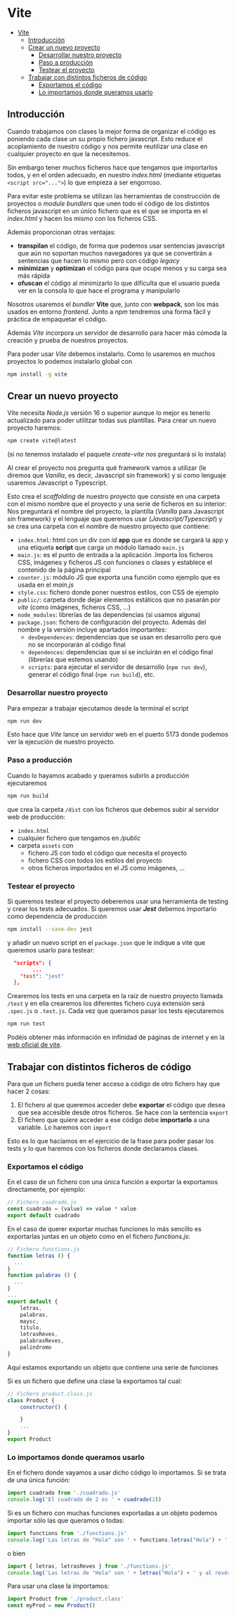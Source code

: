 # Vite
- [Vite](#vite)
  - [Introducción](#introducción)
  - [Crear un nuevo proyecto](#crear-un-nuevo-proyecto)
    - [Desarrollar nuestro proyecto](#desarrollar-nuestro-proyecto)
    - [Paso a producción](#paso-a-producción)
    - [Testear el proyecto](#testear-el-proyecto)
  - [Trabajar con distintos ficheros de código](#trabajar-con-distintos-ficheros-de-código)
    - [Exportamos el código](#exportamos-el-código)
    - [Lo importamos donde queramos usarlo](#lo-importamos-donde-queramos-usarlo)


## Introducción
Cuando trabajamos con clases la mejor forma de organizar el código es poniendo cada clase un su propio fichero javascript. Esto reduce el acoplamiento de nuestro código y nos permite reutilizar una clase en cualquier proyecto en que la necesitemos.

Sin embargo tener muchos ficheros hace que tengamos que importarlos todos, y en el orden adecuado, en nuestro _index.html_ (mediante etiquetas `<script src="...">`) lo que empieza a ser engorroso.

Para evitar este problema se utilizan las herramientas de construcción de proyectos o _module bundlers_ que unen todo el código de los distintos ficheros javascript en un único fichero que es el que se importa en el _index.html_ y hacen los mismo con los ficheros CSS.

Además proporcionan otras ventajas:
- **transpilan** el código, de forma que podemos usar sentencias javascript que aún no soportan muchos navegadores ya que se convertirán a sentencias que hacen lo mismo pero con código _legacy_
- **minimizan** y **optimizan** el código para que ocupe menos y su carga sea más rápida
- **ofuscan** el código al minimizarlo lo que dificulta que el usuario pueda ver en la consola lo que hace el programa y manipularlo

Nosotros usaremos el _bundler_ **Vite** que, junto con **webpack**, son los más usados en entorno _frontend_. Junto a _npm_ tendremos una forma fácil y práctica de empaquetar el código.

Además _Vite_ incorpora un servidor de desarrollo para hacer más cómoda la creación y prueba de nuestros proyectos.

Para poder usar _Vite_ debemos instalarlo. Como lo usaremos en muchos proyectos lo podemos instalarlo global con
```bash
npm install -g vite
```

## Crear un nuevo proyecto
Vite necesita _Node.js_ versión 16 o superior aunque lo mejor es tenerlo actualizado para poder utilitzar todas sus plantillas. Para crear un nuevo proyecto haremos:
```bash
npm create vite@latest
```

(si no tenemos instalado el paquete _create-vite_ nos preguntará si lo instala)

Al crear el proyecto nos pregunta qué framework vamos a utilizar (le diremos que _Vanilla_, es decir, Javascript sin framework) y si como lenguaje usaremos Javascript o Typescript.

Esto crea el _scaffolding_ de nuestro proyecto que consiste en una carpeta con el mismo nombre que el proyecto y una serie de ficheros en su interior:
Nos preguntará el nombre del proyecto, la plantilla (_Vanilla_ para Javascript sin framework) y el lenguaje que queremos usar (_Javascript/Typescript_) y se crea una carpeta con el nombre de nuestro proyecto que contiene:
- `index.html`: html con un div con _id_ **app** que es donde se cargará la app y una etiqueta **script** que carga un módulo llamado `main.js`
- `main.js`: es el punto de entrada a la aplicación .Importa los ficheros CSS, imágenes y ficheros JS con funciones o clases y establece el contenido de la página principal
- `counter.js`: módulo JS que exporta una función como ejemplo que es usada en el _main.js_
- `style.css`: fichero donde poner nuestros estilos, con CSS de ejemplo
- `public/`: carpeta donde dejar elementos estáticos que no pasarán por _vite_ (como imágenes, ficheros CSS, ...)
- `node_modules`: librerías de las dependencias (si usamos alguna)
- `package.json`: fichero de configuración del proyecto. Además del nombre y la versión incluye apartados importantes:
  - `devDependences`: dependencias que se usan en desarrollo pero que no se incorporarán al código final
  - `dependences`: dependencias que sí se incluirán en el código final (librerías que estemos usando)
  - `scripts`: para ejecutar el servidor de desarrollo (`npm run dev`), generar el código final (`npm run build`), etc.

### Desarrollar nuestro proyecto
Para empezar a trabajar ejecutamos desde la terminal el script
```bash
npm run dev
```

Esto hace que _Vite_ lance un servidor web en el puerto 5173 donde podemos ver la ejecución de nuestro proyecto.

### Paso a producción
Cuando lo hayamos acabado y queramos subirlo a producción ejecutaremos
```bash
npm run build
```

que crea la carpeta `/dist` con los ficheros que debemos subir al servidor web de producción:
- `index.html`
- cualquier fichero que tengamos en _/public_
- carpeta `assets` con
  - fichero JS con todo el código que necesita el proyecto
  - fichero CSS con todos los estilos del proyecto
  - otros ficheros importados en el JS como imágenes, ...

### Testear el proyecto
Si queremos testear el proyecto deberemos usar una herramienta de testing y crear los tests adecuados. Si queremos usar **_Jest_** debemos importarlo como dependencia de producción
```bash
npm install --save-dev jest
```

y añadir un nuevo script en el `package.json` que le indique a vite que queremos usarlo para testear:
```json
  "scripts": {
		...
    "test": "jest"
  },
```

Crearemos los tests en una carpeta en la raíz de nuestro proyecto llamada `/test` y en ella crearemos los diferentes fichero cuya extensión será `.spec.js` o `.test.js`. Cada vez que queramos pasar los tests ejecutaremos
```bash
npm run test
```

Podéis obtener más información en infinidad de páginas de internet y en la [web oficial de vite](https://es.vitejs.dev/guide/).

## Trabajar con distintos ficheros de código
Para que un fichero pueda tener acceso a código de otro fichero hay que hacer 2 cosas:
1. El fichero al que queremos acceder debe **exportar** el código que desea que sea accesible desde otros ficheros. Se hace con la sentencia `export`
2. El fichero que quiere acceder a ese código debe **importarlo** a una variable. Lo haremos con `import`

Esto es lo que hacíamos en el ejercicio de la frase para poder pasar los tests y lo que haremos con los ficheros donde declaramos clases.

### Exportamos el código
En el caso de un fichero con una única función a exportar la exportamos directamente, por ejemplo:
```javascript
// Fichero cuadrado.js
const cuadrado = (value) => value * value
export default cuadrado
```

En el caso de querer exportar muchas funciones lo más sencillo es exportarlas juntas en un objeto como en el fichero _functions.js_:
```javascript
// Fichero functions.js
function letras () {
  ...
}
function palabras () {
  ...
}
...
export default {
	letras,
	palabras,
	maysc,
	titulo,
	letrasReves,
	palabrasReves,
	palindromo
}
```

Aquí estamos exportando un objeto que contiene una serie de funciones 

Si es un fichero que define una clase la exportamos tal cual:
```javascript
// Fichero product.class.js
class Product {
    constructor() {

    }
    ...
}
export Product
```

### Lo importamos donde queramos usarlo
En el fichero donde vayamos a usar dicho código lo importamos. Si se trata de una única función:
```javascript
import cuadrado from './cuadrado.js'
console.log('El cuadrado de 2 es ' + cuadrado(2))
```

Si es un fichero con muchas funciones exportadas a un objeto podemos importar sólo las que queramos o todas:
```javascript
import functions from './functions.js'
console.log('Las letras de "Hola" son ' + functions.letras("Hola") + ' y al revés es ' + functions.letrasReves('Hola'))
```

o bien

```javascript
import { letras, letrasReves } from './functions.js'
console.log('Las letras de "Hola" son ' + letras("Hola") + ' y al revés es ' + letrasReves('Hola'))
```

Para usar una clase la importamos:
```javascript
import Product from './product.class'
const myProd = new Product()
```
